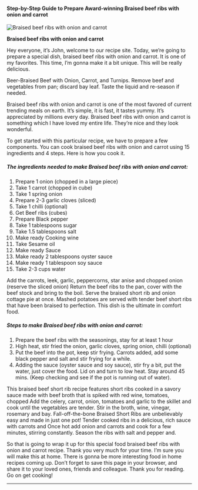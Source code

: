             

#### Step-by-Step Guide to Prepare Award-winning Braised beef ribs with onion and carrot

![Braised beef ribs with onion and carrot](https://img-global.cpcdn.com/recipes/16fe06da60126f10/751x532cq70/braised-beef-ribs-with-onion-and-carrot-recipe-main-photo.jpg)

**Braised beef ribs with onion and carrot**

Hey everyone, it’s John, welcome to our recipe site. Today, we’re going to prepare a special dish, braised beef ribs with onion and carrot. It is one of my favorites. This time, I’m gonna make it a bit unique. This will be really delicious.

Beer-Braised Beef with Onion, Carrot, and Turnips. Remove beef and vegetables from pan; discard bay leaf. Taste the liquid and re-season if needed.

Braised beef ribs with onion and carrot is one of the most favored of current trending meals on earth. It’s simple, it is fast, it tastes yummy. It’s appreciated by millions every day. Braised beef ribs with onion and carrot is something which I have loved my entire life. They’re nice and they look wonderful.

To get started with this particular recipe, we have to prepare a few components. You can cook braised beef ribs with onion and carrot using 15 ingredients and 4 steps. Here is how you cook it.

##### The ingredients needed to make Braised beef ribs with onion and carrot:

1.  Prepare 1 onion (chopped in a large piece)
2.  Take 1 carrot (chopped in cube)
3.  Take 1 spring onion
4.  Prepare 2-3 garlic cloves (sliced)
5.  Take 1 chilli (optional)
6.  Get Beef ribs (cubes)
7.  Prepare Black pepper
8.  Take 1 tablespoons sugar
9.  Take 1.5 tablespoons salt
10.  Make ready Cooking wine
11.  Take Sesame oil
12.  Make ready Sauce
13.  Make ready 2 tablespoons oyster sauce
14.  Make ready 1 tablespoon soy sauce
15.  Take 2-3 cups water

Add the carrots, leek, garlic, peppercorns, star anise and chopped onion (reserve the sliced onion) Return the beef ribs to the pan, cover with the beef stock and bring to the boil. Serve the braised short rib and onion cottage pie at once. Mashed potatoes are served with tender beef short ribs that have been braised to perfection. This dish is the ultimate in comfort food.

##### Steps to make Braised beef ribs with onion and carrot:

1.  Prepare the beef ribs with the seasonings, stay for at least 1 hour
2.  High heat, stir fried the onion, garlic cloves, spring onion, chilli (optional)
3.  Put the beef into the pot, keep stir frying. Carrots added, add some black pepper and salt and stir frying for a while.
4.  Adding the sauce (oyster sauce and soy sauce), stir fry a bit, put the water, just cover the food. Lid on and turn to low heat. Stay around 45 mins. (Keep checking and see if the pot is running out of water).

This braised beef short rib recipe features short ribs cooked in a savory sauce made with beef broth that is spiked with red wine, tomatoes, chopped Add the celery, carrot, onion, tomatoes and garlic to the skillet and cook until the vegetables are tender. Stir in the broth, wine, vinegar, rosemary and bay. Fall-off-the-bone Braised Short Ribs are unbelievably easy and made in just one pot! Tender cooked ribs in a delicious, rich sauce with carrots and Once hot add onion and carrots and cook for a few minutes, stirring constantly. Season the ribs with salt and pepper and.

So that is going to wrap it up for this special food braised beef ribs with onion and carrot recipe. Thank you very much for your time. I’m sure you will make this at home. There is gonna be more interesting food in home recipes coming up. Don’t forget to save this page in your browser, and share it to your loved ones, friends and colleague. Thank you for reading. Go on get cooking!

* * *